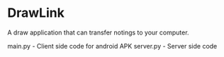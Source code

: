 
# DrawLink

A draw application that can transfer notings to your computer.

 main.py - Client side code for android APK
 server.py - Server side code
